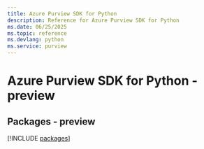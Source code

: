 ```yaml
---
title: Azure Purview SDK for Python
description: Reference for Azure Purview SDK for Python
ms.date: 06/25/2025
ms.topic: reference
ms.devlang: python
ms.service: purview
---
```

# Azure Purview SDK for Python - preview
## Packages - preview
[!INCLUDE [packages](purview-index.md)]